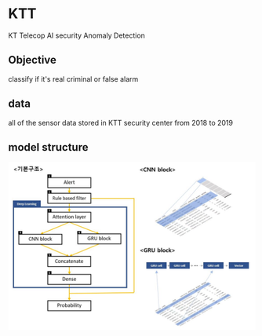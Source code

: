 # KTT

KT Telecop AI security Anomaly Detection 



## Objective

classify if it's real criminal or false alarm



## data

all of the sensor data stored in KTT security center from 2018 to 2019



## model structure



![model_structure.JPG](https://github.com/ximzzzzz/KTT/blob/master/visualize/model_structure.JPG?raw=true)

